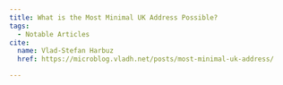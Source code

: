 ```yaml
---
title: What is the Most Minimal UK Address Possible?
tags:
  - Notable Articles
cite:
  name: Vlad-Stefan Harbuz
  href: https://microblog.vladh.net/posts/most-minimal-uk-address/

---
```

